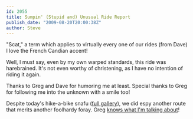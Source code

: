 ```yaml
---
id: 2055
title: Sumpin' (Stupid and) Unusual Ride Report
publish_date: "2009-08-20T20:00:38Z"
author: Steve
---
```

  
"Scat," a term which applies to virtually every one of our rides (from Dave)  
I love the French Candian accent!

Well, I must say, even by my own warped standards, this ride was harebrained. It's not even worthy of christening, as I have no intention of riding it again.

Thanks to Greg and Dave for humoring me at least. Special thanks to Greg for following me into the unknown with a smile too!

Despite today's hike-a-bike snafu ([full gallery](http://picasaweb.google.com/flagstafffrenzy/SunshineLeeHillPassageExpedition)), we did espy another route that merits another foolhardy foray. Greg [knows what I'm talking about](http://tinyurl.com/silly-crazy-ride)!
